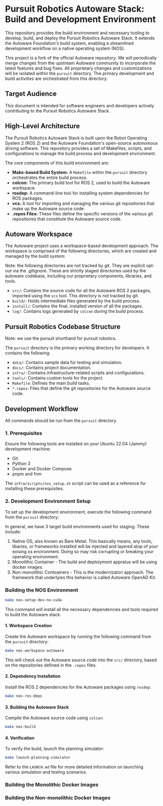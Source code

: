 # Pursuit Robotics Autoware Stack: Build and Development Environment

This repository provides the build environment and necessary tooling to develop, build, and deploy the Pursuit Robotics Autoware Stack. It extends the Autoware Foundation's build system, enabling a streamlined development workflow on a native operating system (NOS).

This project is a fork of the official Autoware repository. We will periodically merge changes from the upstream Autoware community to incorporate the latest features and bug fixes. All proprietary changes and customizations will be isolated within the `pursuit` directory. The primary development and build activities are orchestrated from this directory.

## Target Audience

This document is intended for software engineers and developers actively contributing to the Pursuit Robotics Autoware Stack.

## High-Level Architecture

The Pursuit Robotics Autoware Stack is built upon the Robot Operating System 2 (ROS 2) and the Autoware Foundation's open-source autonomous driving software. This repository provides a set of Makefiles, scripts, and configurations to manage the build process and development environment.

The core components of this build environment are:

- **Make-based Build System:** A `Makefile` within the `pursuit` directory orchestrates the entire build process.
- **colcon:** The primary build tool for ROS 2, used to build the Autoware workspace.
- **rosdep:** A command-line tool for installing system dependencies for ROS packages.
- **vcs:** A tool for importing and managing the various git repositories that make up the Autoware source code.
- **.repos Files:** These files define the specific versions of the various git repositories that constitute the Autoware source code.

## Autoware Workspace

The Autoware project uses a workspace-based development approach. The workspace is comprised of the following directories, which are created and managed by the build system:

Note: the following directories are not tracked by git. They are explicit opt-out via the .gitignore. These are strictly staged directories used by the autoware codebase, including our proprietary components, libraries, and tools.

- `src/`: Contains the source code for all the Autoware ROS 2 packages, imported using the `vcs` tool. This directory is not tracked by git.
- `build/`: Holds intermediate files generated by the build process.
- `install/`: Contains the final, installed version of all the packages.
- `log/`: Contains logs generated by `colcon` during the build process.

## Pursuit Robotics Codebase Structure

Note: we use the pursuit shorthand for pursuit robotics.

The `pursuit` directory is the primary working directory for developers. It contains the following:

- `data/`: Contains sample data for testing and simulation.
- `docs/`: Contains project documentation.
- `infra/`: Contains infrastructure-related scripts and configurations.
- `tools/`: Contains custom tools for the project.
- `Makefile`: Defines the main build tasks.
- `*.repos`: Files that define the git repositories for the Autoware source code.

## Development Workflow

All commands should be run from the `pursuit` directory.

### 1. Prerequisites

Ensure the following tools are installed on your Ubuntu 22.04 (Jammy) development machine:

- Git
- Python 3
- Docker and Docker Compose
- pnpm and fnm

The `infra/scripts/nos_setup.sh` script can be used as a reference for installing these prerequisites.

### 2. Development Environment Setup

To set up the development environment, execute the following command from the `pursuit` directory:

In general, we have 3 target build environments used for staging. These include:
1. Native OS, also known as Bare Metal.  This basically means, any tools, libaries, or frameworks installed will be injected and layered atop of your exising os environment. Doing so may risk corrupting or breaking your operating environment.  
2. Monolithic Container - The build and deploiyment appratus will be using docker images. 
3. Non-monolithic Contoainers - This is the modernizaton approach. The framework that underlyies this behavior is called Autoware OpenAD Kit.

### Building the NOS Environment

```bash
make nos-setup-dev-no-cuda
```

This command will install all the necessary dependencies and tools required to build the Autoware stack.

#### 1. Workspace Creation

Create the Autoware workspace by running the following command from the `pursuit` directory:

```bash
make nos-workspace-autoware
```

This will check out the Autoware source code into the `src/` directory, based on the repositories defined in the `.repos` files.

#### 2. Dependency Installation

Install the ROS 2 dependencies for the Autoware packages using `rosdep`:

```bash
make nos-ros-deps
```

#### 3. Building the Autoware Stack

Compile the Autoware source code using `colcon`:

```bash
make nos-build
```

#### 4. Verification

To verify the build, launch the planning simulator:

```bash
make launch-planning-simulator
```

Refer to the `LAUNCH.md` file for more detailed information on launching various simulation and testing scenarios.

### Building the Monolithic Docker Images

### Building the Non-monolithic Docker Images